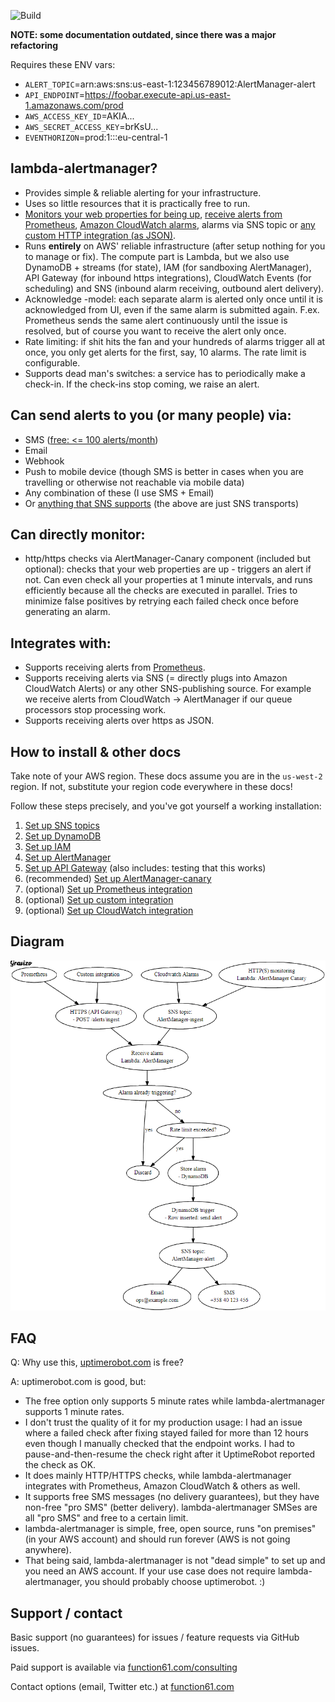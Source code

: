 ![Build](https://github.com/function61/lambda-alertmanager/workflows/Build/badge.svg)


**NOTE: some documentation outdated, since there was a major refactoring**

Requires these ENV vars:

- `ALERT_TOPIC`=arn:aws:sns:us-east-1:123456789012:AlertManager-alert
- `API_ENDPOINT`=https://foobar.execute-api.us-east-1.amazonaws.com/prod
- `AWS_ACCESS_KEY_ID`=AKIA...
- `AWS_SECRET_ACCESS_KEY`=brKsU...
- `EVENTHORIZON`=prod:1:::eu-central-1


lambda-alertmanager?
--------------------

- Provides simple & reliable alerting for your infrastructure.
- Uses so little resources that it is practically free to run.
- [Monitors your web properties for being up](docs/usecase_http-monitoring.md),
  [receive alerts from Prometheus](docs/usecase_prometheus-alerting.md),
  [Amazon CloudWatch alarms](docs/usecase_cloudwatch-alerting.md), alarms via SNS topic or
  [any custom HTTP integration (as JSON)](docs/setup_custom_integration.md).
- Runs **entirely** on AWS' reliable infrastructure (after setup nothing for you to manage or fix). The compute part is Lambda,
  but we also use DynamoDB + streams (for state), IAM (for sandboxing AlertManager), API Gateway (for inbound https integrations),
  CloudWatch Events (for scheduling) and SNS (inbound alarm receiving, outbound alert delivery).
- Acknowledge -model: each separate alarm is alerted only once until it is acknowledged from UI,
  even if the same alarm is submitted again. F.ex. Prometheus sends the same alert continuously
  until the issue is resolved, but of course you want to receive the alert only once.
- Rate limiting: if shit hits the fan and your hundreds of alarms trigger all at once, you only get alerts
  for the first, say, 10 alarms. The rate limit is configurable.
- Supports dead man's switches: a service has to periodically make a check-in. If the
  check-ins stop coming, we raise an alert.


Can send alerts to you (or many people) via:
--------------------------------------------

- SMS ([free: <= 100 alerts/month](https://aws.amazon.com/sns/sms-pricing/))
- Email
- Webhook
- Push to mobile device (though SMS is better in cases when you are travelling or otherwise not reachable via mobile data)
- Any combination of these (I use SMS + Email)
- Or [anything that SNS supports](https://aws.amazon.com/sns/details/) (the above are just SNS transports)


Can directly monitor:
---------------------

- http/https checks via AlertManager-Canary component (included but optional):
  checks that your web properties are up - triggers an alert if not. Can even check all your properties
  at 1 minute intervals, and runs efficiently because all the checks are executed in parallel. Tries to minimize
  false positives by retrying each failed check once before generating an alarm.


Integrates with:
----------------

- Supports receiving alerts from [Prometheus](https://prometheus.io/).
- Supports receiving alerts via SNS (= directly plugs into Amazon CloudWatch Alerts)
  or any other SNS-publishing source. For example we receive alerts from CloudWatch -> AlertManager if our
  queue processors stop processing work.
- Supports receiving alerts over https as JSON.


How to install & other docs
---------------------------

Take note of your AWS region. These docs assume you are in the `us-west-2` region.
If not, substitute your region code everywhere in these docs!

Follow these steps precisely, and you've got yourself a working installation:

1. [Set up SNS topics](docs/setup_sns.md)
2. [Set up DynamoDB](docs/setup_dynamodb.md)
3. [Set up IAM](docs/setup_iam.md)
4. [Set up AlertManager](docs/setup_alertmanager.md)
5. [Set up API Gateway](docs/setup_apigateway.md) (also includes: testing that this works)
6. (recommended) [Set up AlertManager-canary](docs/setup_alertmanager-canary.md)
7. (optional) [Set up Prometheus integration](docs/usecase_prometheus-alerting.md)
8. (optional) [Set up custom integration](docs/setup_custom_integration.md)
9. (optional) [Set up CloudWatch integration](docs/usecase_cloudwatch-alerting.md)


Diagram
-------

[![Graph](docs/diagram.png)](docs/diagram.md)


FAQ
---

Q: Why use this, [uptimerobot.com](https://uptimerobot.com/) is free?

A: uptimerobot.com is good, but:

- The free option only supports 5 minute rates while lambda-alertmanager supports 1 minute rates.
- I don't trust the quality of it for my production usage: I had an issue where a failed check
  after fixing stayed failed for more than 12 hours even though I manually checked that the
  endpoint works. I had to pause-and-then-resume the check right after it UptimeRobot
  reported the check as OK.
- It does mainly HTTP/HTTPS checks, while lambda-alertmanager integrates with Prometheus, Amazon CloudWatch & others as well.
- It supports free SMS messages (no delivery guarantees), but they have non-free "pro SMS" (better delivery).
  lambda-alertmanager SMSes are all "pro SMS" and free to a certain limit.
- lambda-alertmanager is simple, free, open source, runs "on premises" (in your AWS account) and should run forever
  (AWS is not going anywhere).
- That being said, lambda-alertmanager is not "dead simple" to set up and you need an AWS account. If your use
  case does not require lambda-alertmanager, you should probably choose uptimerobot. :)


Support / contact
-----------------

Basic support (no guarantees) for issues / feature requests via GitHub issues.

Paid support is available via [function61.com/consulting](https://function61.com/consulting/)

Contact options (email, Twitter etc.) at [function61.com](https://function61.com/)
